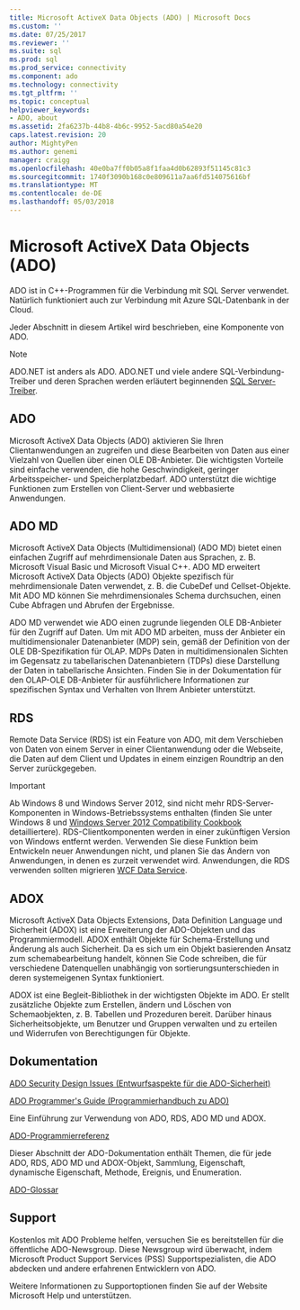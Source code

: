 ```yaml
---
title: Microsoft ActiveX Data Objects (ADO) | Microsoft Docs
ms.custom: ''
ms.date: 07/25/2017
ms.reviewer: ''
ms.suite: sql
ms.prod: sql
ms.prod_service: connectivity
ms.component: ado
ms.technology: connectivity
ms.tgt_pltfrm: ''
ms.topic: conceptual
helpviewer_keywords:
- ADO, about
ms.assetid: 2fa6237b-44b8-4b6c-9952-5acd80a54e20
caps.latest.revision: 20
author: MightyPen
ms.author: genemi
manager: craigg
ms.openlocfilehash: 40e0ba7ff0b05a8f1faa4d0b62893f51145c81c3
ms.sourcegitcommit: 1740f3090b168c0e809611a7aa6fd514075616bf
ms.translationtype: MT
ms.contentlocale: de-DE
ms.lasthandoff: 05/03/2018
---
```

# <a name="microsoft-activex-data-objects-ado"></a>Microsoft ActiveX Data Objects (ADO)

ADO ist in C++-Programmen für die Verbindung mit SQL Server verwendet. Natürlich funktioniert auch zur Verbindung mit Azure SQL-Datenbank in der Cloud.

Jeder Abschnitt in diesem Artikel wird beschrieben, eine Komponente von ADO.

> [!NOTE]
> ADO.NET ist anders als ADO. ADO.NET und viele andere SQL-Verbindung-Treiber und deren Sprachen werden erläutert beginnenden [SQL Server-Treiber](../connect/sql-connection-libraries.md).

  
## <a name="ado"></a>ADO  
 Microsoft ActiveX Data Objects (ADO) aktivieren Sie Ihren Clientanwendungen an zugreifen und diese Bearbeiten von Daten aus einer Vielzahl von Quellen über einen OLE DB-Anbieter. Die wichtigsten Vorteile sind einfache verwenden, die hohe Geschwindigkeit, geringer Arbeitsspeicher- und Speicherplatzbedarf. ADO unterstützt die wichtige Funktionen zum Erstellen von Client-Server und webbasierte Anwendungen.  
  
## <a name="ado-md"></a>ADO MD  
 Microsoft ActiveX Data Objects (Multidimensional) (ADO MD) bietet einen einfachen Zugriff auf mehrdimensionale Daten aus Sprachen, z. B. Microsoft Visual Basic und Microsoft Visual C++. ADO MD erweitert Microsoft ActiveX Data Objects (ADO) Objekte spezifisch für mehrdimensionale Daten verwendet, z. B. die CubeDef und Cellset-Objekte. Mit ADO MD können Sie mehrdimensionales Schema durchsuchen, einen Cube Abfragen und Abrufen der Ergebnisse.  
  
 ADO MD verwendet wie ADO einen zugrunde liegenden OLE DB-Anbieter für den Zugriff auf Daten. Um mit ADO MD arbeiten, muss der Anbieter ein multidimensionaler Datenanbieter (MDP) sein, gemäß der Definition von der OLE DB-Spezifikation für OLAP. MDPs Daten in multidimensionalen Sichten im Gegensatz zu tabellarischen Datenanbietern (TDPs) diese Darstellung der Daten in tabellarische Ansichten. Finden Sie in der Dokumentation für den OLAP-OLE DB-Anbieter für ausführlichere Informationen zur spezifischen Syntax und Verhalten von Ihrem Anbieter unterstützt.  
  
## <a name="rds"></a>RDS  
 Remote Data Service (RDS) ist ein Feature von ADO, mit dem Verschieben von Daten von einem Server in einer Clientanwendung oder die Webseite, die Daten auf dem Client und Updates in einem einzigen Roundtrip an den Server zurückgegeben.  
  
> [!IMPORTANT]
>  Ab Windows 8 und Windows Server 2012, sind nicht mehr RDS-Server-Komponenten in Windows-Betriebssystems enthalten (finden Sie unter Windows 8 und [Windows Server 2012 Compatibility Cookbook](https://www.microsoft.com/en-us/download/details.aspx?id=27416) detailliertere). RDS-Clientkomponenten werden in einer zukünftigen Version von Windows entfernt werden. Verwenden Sie diese Funktion beim Entwickeln neuer Anwendungen nicht, und planen Sie das Ändern von Anwendungen, in denen es zurzeit verwendet wird. Anwendungen, die RDS verwenden sollten migrieren [WCF Data Service](http://go.microsoft.com/fwlink/?LinkId=199565).  
  
## <a name="adox"></a>ADOX  
 Microsoft ActiveX Data Objects Extensions, Data Definition Language und Sicherheit (ADOX) ist eine Erweiterung der ADO-Objekten und das Programmiermodell. ADOX enthält Objekte für Schema-Erstellung und Änderung als auch Sicherheit. Da es sich um ein Objekt basierenden Ansatz zum schemabearbeitung handelt, können Sie Code schreiben, die für verschiedene Datenquellen unabhängig von sortierungsunterschieden in deren systemeigenen Syntax funktioniert.  
  
 ADOX ist eine Begleit-Bibliothek in der wichtigsten Objekte im ADO. Er stellt zusätzliche Objekte zum Erstellen, ändern und Löschen von Schemaobjekten, z. B. Tabellen und Prozeduren bereit. Darüber hinaus Sicherheitsobjekte, um Benutzer und Gruppen verwalten und zu erteilen und Widerrufen von Berechtigungen für Objekte.  
  
## <a name="documentation"></a>Dokumentation  
 [ADO Security Design Issues (Entwurfsaspekte für die ADO-Sicherheit)](../ado/guide/ado-security-design-issues.md)  
  
 [ADO Programmer's Guide (Programmierhandbuch zu ADO)](../ado/guide/ado-programmer-s-guide.md)  
  
 Eine Einführung zur Verwendung von ADO, RDS, ADO MD und ADOX.  
  
 [ADO-Programmierreferenz](../ado/reference/ado-programmer-s-reference.md)  
  
 Dieser Abschnitt der ADO-Dokumentation enthält Themen, die für jede ADO, RDS, ADO MD und ADOX-Objekt, Sammlung, Eigenschaft, dynamische Eigenschaft, Methode, Ereignis, und Enumeration.  
  
 [ADO-Glossar](../ado/ado-glossary.md)  
  
## <a name="support"></a>Support  
 Kostenlos mit ADO Probleme helfen, versuchen Sie es bereitstellen für die öffentliche ADO-Newsgroup. Diese Newsgroup wird überwacht, indem Microsoft Product Support Services (PSS) Supportspezialisten, die ADO abdecken und andere erfahrenen Entwicklern von ADO.  
  
 Weitere Informationen zu Supportoptionen finden Sie auf der Website Microsoft Help und unterstützen.


